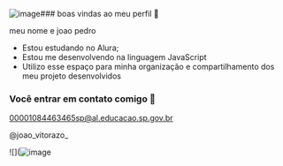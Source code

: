 ![image](https://github.com/joaopedrovitorazo/joaopedrovitorazo-1/assets/168601675/fe5a59a8-9144-4cd9-a0ef-2cfdd194e14d)### boas vindas ao meu perfil 💛

meu nome e joao pedro

- Estou estudando no Alura;
- Estou me desenvolvendo na linguagem JavaScript
- Utilizo esse espaço para minha organização e compartilhamento dos meu projeto desenvolvidos

### Você entrar em contato comigo 📧

00001084463465sp@al.educacao.sp.gov.br

@joao_vitorazo_

![](![image](https://github.com/joaopedrovitorazo/joaopedrovitorazo-1/assets/168601675/ecc37861-0178-493b-9f18-2c7756d09afb)
